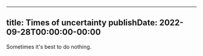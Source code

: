 
---
title: Times of uncertainty
publishDate: 2022-09-28T00:00:00-00:00
---

Sometimes it's best to do nothing.
